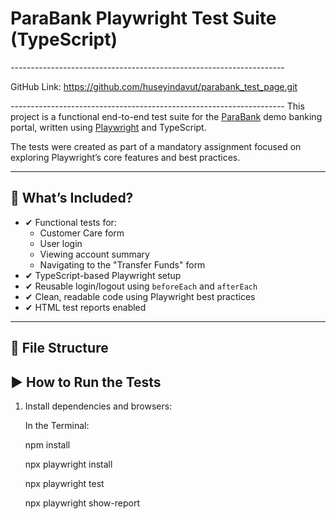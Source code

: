 # ParaBank Playwright Test Suite (TypeScript)


*-*-*-*-*-*-*-*-*-*-*-*-*-*-*-*-*-*-*-*-*-*-*-*-*-*-*-*-*-*-*-*-*-*-*-*-*-*-*-*-*-*-*-*-*-*-*-*-*-*-*-*-*-*-*-*-*-*-*-*-*-*-*-*-*-*-*-*-

GitHub Link: https://github.com/huseyindavut/parabank_test_page.git

*-*-*-*-*-*-*-*-*-*-*-*-*-*-*-*-*-*-*-*-*-*-*-*-*-*-*-*-*-*-*-*-*-*-*-*-*-*-*-*-*-*-*-*-*-*-*-*-*-*-*-*-*-*-*-*-*-*-*-*-*-*-*-*-*-*-*-*-
This project is a functional end-to-end test suite for the [ParaBank](https://parabank.parasoft.com/parabank/index.htm) demo banking portal, written using [Playwright](https://playwright.dev/) and TypeScript.

The tests were created as part of a mandatory assignment focused on exploring Playwright’s core features and best practices.

---

## 📌 What’s Included?

- ✔ Functional tests for:
  - Customer Care form
  - User login
  - Viewing account summary
  - Navigating to the "Transfer Funds" form
- ✔ TypeScript-based Playwright setup
- ✔ Reusable login/logout using `beforeEach` and `afterEach`
- ✔ Clean, readable code using Playwright best practices
- ✔ HTML test reports enabled

---

## 📁 File Structure

## ▶ How to Run the Tests

1. Install dependencies and browsers:

   In the Terminal:
   
   npm install
   
   npx playwright install


   npx playwright test


   npx playwright show-report
   
